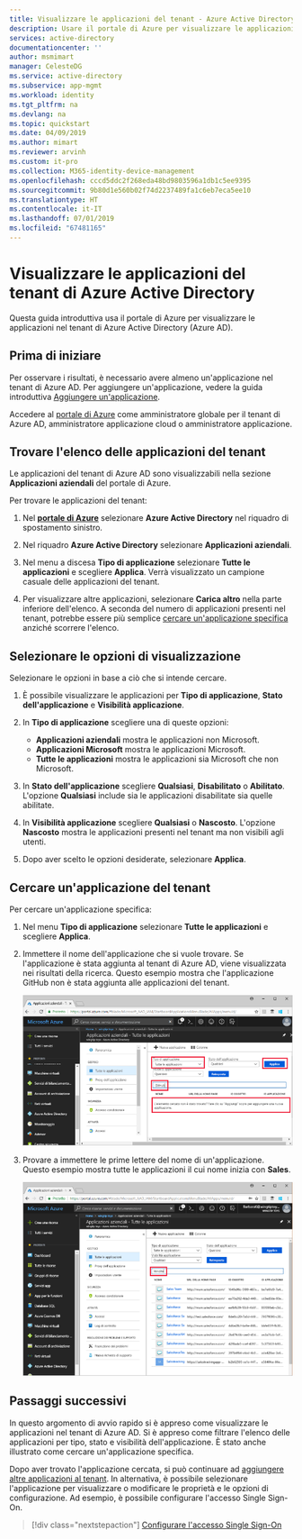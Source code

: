 ```yaml
---
title: Visualizzare le applicazioni del tenant - Azure Active Directory | Microsoft Docs
description: Usare il portale di Azure per visualizzare le applicazioni nel tenant di Azure Active Directory (Azure AD).
services: active-directory
documentationcenter: ''
author: msmimart
manager: CelesteDG
ms.service: active-directory
ms.subservice: app-mgmt
ms.workload: identity
ms.tgt_pltfrm: na
ms.devlang: na
ms.topic: quickstart
ms.date: 04/09/2019
ms.author: mimart
ms.reviewer: arvinh
ms.custom: it-pro
ms.collection: M365-identity-device-management
ms.openlocfilehash: cccd5ddc2f268eda48bd9803596a1db1c5ee9395
ms.sourcegitcommit: 9b80d1e560b02f74d2237489fa1c6eb7eca5ee10
ms.translationtype: HT
ms.contentlocale: it-IT
ms.lasthandoff: 07/01/2019
ms.locfileid: "67481165"
---
```

# <a name="view-your-azure-active-directory-tenant-applications"></a>Visualizzare le applicazioni del tenant di Azure Active Directory

Questa guida introduttiva usa il portale di Azure per visualizzare le applicazioni nel tenant di Azure Active Directory (Azure AD).

## <a name="before-you-begin"></a>Prima di iniziare

Per osservare i risultati, è necessario avere almeno un'applicazione nel tenant di Azure AD. Per aggiungere un'applicazione, vedere la guida introduttiva [Aggiungere un'applicazione](add-application-portal.md).

Accedere al [portale di Azure](https://portal.azure.com) come amministratore globale per il tenant di Azure AD, amministratore applicazione cloud o amministratore applicazione.

## <a name="find-the-list-of-tenant-applications"></a>Trovare l'elenco delle applicazioni del tenant

Le applicazioni del tenant di Azure AD sono visualizzabili nella sezione **Applicazioni aziendali** del portale di Azure.

Per trovare le applicazioni del tenant:

1. Nel **[portale di Azure](https://portal.azure.com)** selezionare **Azure Active Directory** nel riquadro di spostamento sinistro. 

1. Nel riquadro **Azure Active Directory** selezionare **Applicazioni aziendali**. 

1. Nel menu a discesa **Tipo di applicazione** selezionare **Tutte le applicazioni** e scegliere **Applica**. Verrà visualizzato un campione casuale delle applicazioni del tenant.
   
1. Per visualizzare altre applicazioni, selezionare **Carica altro** nella parte inferiore dell'elenco. A seconda del numero di applicazioni presenti nel tenant, potrebbe essere più semplice [cercare un'applicazione specifica](#search-for-a-tenant-application) anziché scorrere l'elenco.

## <a name="select-viewing-options"></a>Selezionare le opzioni di visualizzazione

Selezionare le opzioni in base a ciò che si intende cercare.

1. È possibile visualizzare le applicazioni per **Tipo di applicazione**, **Stato dell'applicazione** e **Visibilità applicazione**. 

1. In **Tipo di applicazione** scegliere una di queste opzioni:

    - **Applicazioni aziendali** mostra le applicazioni non Microsoft.
    - **Applicazioni Microsoft** mostra le applicazioni Microsoft.
    - **Tutte le applicazioni** mostra le applicazioni sia Microsoft che non Microsoft.

1. In **Stato dell'applicazione** scegliere **Qualsiasi**, **Disabilitato** o **Abilitato**. L'opzione **Qualsiasi** include sia le applicazioni disabilitate sia quelle abilitate.

1. In **Visibilità applicazione** scegliere **Qualsiasi** o **Nascosto**. L'opzione **Nascosto** mostra le applicazioni presenti nel tenant ma non visibili agli utenti.

1. Dopo aver scelto le opzioni desiderate, selezionare **Applica**.

## <a name="search-for-a-tenant-application"></a>Cercare un'applicazione del tenant

Per cercare un'applicazione specifica:

1. Nel menu **Tipo di applicazione** selezionare **Tutte le applicazioni** e scegliere **Applica**.

1. Immettere il nome dell'applicazione che si vuole trovare. Se l'applicazione è stata aggiunta al tenant di Azure AD, viene visualizzata nei risultati della ricerca. Questo esempio mostra che l'applicazione GitHub non è stata aggiunta alle applicazioni del tenant.

    ![L'esempio illustra che un'app non è ancora stata aggiunta al tenant](media/view-applications-portal/search-for-tenant-application.png)

1. Provare a immettere le prime lettere del nome di un'applicazione. Questo esempio mostra tutte le applicazioni il cui nome inizia con **Sales**.

    ![L'esempio mostra tutte le app che iniziano con le vendite](media/view-applications-portal/search-by-prefix.png)

## <a name="next-steps"></a>Passaggi successivi

In questo argomento di avvio rapido si è appreso come visualizzare le applicazioni nel tenant di Azure AD. Si è appreso come filtrare l'elenco delle applicazioni per tipo, stato e visibilità dell'applicazione. È stato anche illustrato come cercare un'applicazione specifica.

Dopo aver trovato l'applicazione cercata, si può continuare ad [aggiungere altre applicazioni al tenant](add-application-portal.md). In alternativa, è possibile selezionare l'applicazione per visualizzare o modificare le proprietà e le opzioni di configurazione. Ad esempio, è possibile configurare l'accesso Single Sign-On.

> [!div class="nextstepaction"]
> [Configurare l'accesso Single Sign-On](configure-single-sign-on-portal.md)
